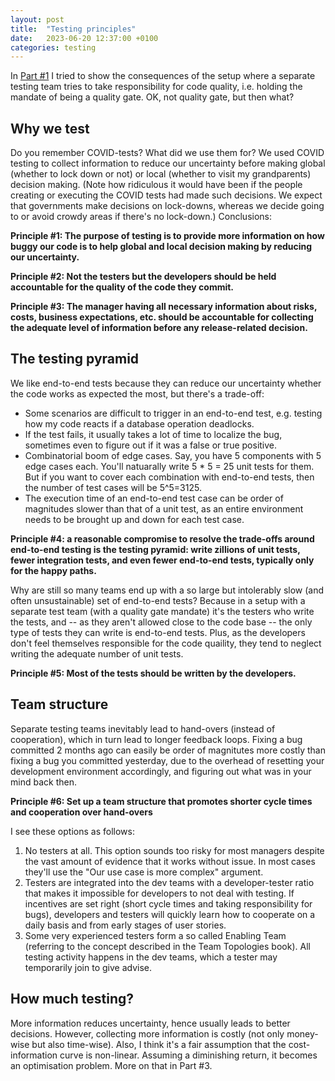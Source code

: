 ```yaml
---
layout: post
title:  "Testing principles"
date:   2023-06-20 12:37:00 +0100
categories: testing
---
```

In [Part #1](https://tamastokes.github.io/testing/2023/06/19/who-should-be-responsible-for-software-quality.html) I tried to show the consequences of the setup where a separate testing team tries to take responsibility for code quality, i.e. holding the mandate of being a quality gate.  OK, not quality gate, but then what?

## Why we test

Do you remember COVID-tests?  What did we use them for?  We used COVID testing to collect information to reduce our uncertainty before making global (whether to lock down or not) or local (whether to visit my grandparents) decision making.  (Note how ridiculous it would have been if the people creating or executing the COVID tests had made such decisions.  We expect that governments make decisions on lock-downs, whereas we decide going to or avoid crowdy areas if there's no lock-down.)  Conclusions:

**Principle #1: The purpose of testing is to provide more information on how buggy our code is to help global and local decision making by reducing our uncertainty.**

**Principle #2: Not the testers but the developers should be held accountable for the quality of the code they commit.**

**Principle #3: The manager having all necessary information about risks, costs, business expectations, etc. should be accountable for collecting the adequate level of information before any release-related decision.**


## The testing pyramid

We like end-to-end tests because they can reduce our uncertainty whether the code works as expected the most, but there's a trade-off:
* Some scenarios are difficult to trigger in an end-to-end test, e.g. testing how my code reacts if a database operation deadlocks.
* If the test fails, it usually takes a lot of time to localize the bug, sometimes even to figure out if it was a false or true positive.
* Combinatorial boom of edge cases.  Say, you have 5 components with 5 edge cases each.  You'll natuarally write 5 * 5 = 25 unit tests for them.  But if you want to cover each combination with end-to-end tests, then the number of test cases will be 5^5=3125.
* The execution time of an end-to-end test case can be order of magnitudes slower than that of a unit test, as an entire environment needs to be brought up and down for each test case.

**Principle #4: a reasonable compromise to resolve the trade-offs around end-to-end testing is the testing pyramid: write zillions of unit tests, fewer integration tests, and even fewer end-to-end tests, typically only for the happy paths.**

Why are still so many teams end up with a so large but intolerably slow (and often unsustainable) set of end-to-end tests?  Because in a setup with a separate test team (with a quality gate mandate) it's the testers who write the tests, and -- as they aren't allowed close to the code base -- the only type of tests they can write is end-to-end tests.  Plus, as the developers don't feel themselves responsible for the code quaility, they tend to neglect writing the adequate number of unit tests.

**Principle #5: Most of the tests should be written by the developers.**


## Team structure
Separate testing teams inevitably lead to hand-overs (instead of cooperation), which in turn lead to longer feedback loops.  Fixing a bug committed 2 months ago can easily be order of magnitutes more costly than fixing a bug you committed yesterday, due to the overhead of resetting your development environment accordingly, and figuring out what was in your mind back then. 

**Principle #6: Set up a team structure that promotes shorter cycle times and cooperation over hand-overs**

I see these options as follows:
1. No testers at all.  This option sounds too risky for most managers despite the vast amount of evidence that it works without issue.  In most cases they'll use the "Our use case is more complex" argument.
2. Testers are integrated into the dev teams with a developer-tester ratio that makes it impossible for developers to not deal with testing.  If incentives are set right (short cycle times and taking responsibility for bugs), developers and testers will quickly learn how to cooperate on a daily basis and from early stages of user stories.
3. Some very experienced testers form a so called Enabling Team (referring to the concept described in the Team Topologies book).  All testing activity happens in the dev teams, which a tester may temporarily join to give advise.


## How much testing?

More information reduces uncertainty, hence usually leads to better decisions.  However, collecting more information is costly (not only money-wise but also time-wise).  Also, I think it's a fair assumption that the cost-information curve is non-linear.  Assuming a diminishing return, it becomes an optimisation problem.  More on that in Part #3.
